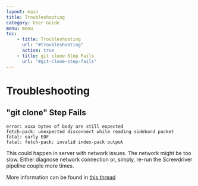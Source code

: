 ```yaml
---
layout: main
title: Troubleshooting
category: User Guide
menu: menu
toc:
    - title: Troubleshooting
      url: "#troubleshooting"
      active: true
    - title: git clone Step Fails
      url: "#git-clone-step-fails"
---
```


Troubleshooting
===============

"git clone" Step Fails
----------------------

```console
error: xxxx bytes of body are still expected
fetch-pack: unexpected disconnect while reading sideband packet
fatal: early EOF
fatal: fetch-pack: invalid index-pack output
```

This could happen in server with network issues. The network might be too slow. Either diagnose network connection or, 
simply, re-run the Screwdriver pipeline couple more times.

More information can be found in
[this thread](https://stackoverflow.com/questions/66366582/github-unexpected-disconnect-while-reading-sideband-packet)
